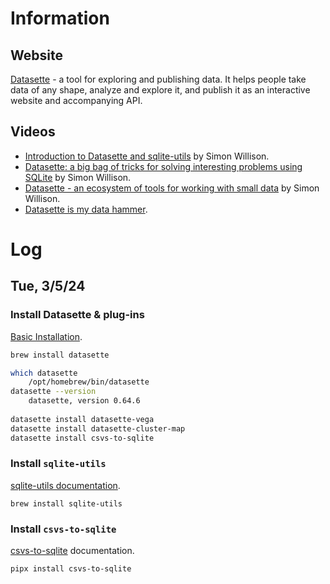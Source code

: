 # Information

## Website

[Datasette](https://datasette.io/) - a tool for exploring and publishing data. It helps people take data of any shape, analyze and explore it, and publish it as an interactive website and accompanying API.

## Videos

- [Introduction to Datasette and sqlite-utils](https://www.youtube.com/watch?v=7kDFBnXaw-c) by Simon Willison.
- [Datasette: a big bag of tricks for solving interesting problems using SQLite](https://www.youtube.com/watch?v=B55hcKYye_c) by Simon Willison.
- [Datasette - an ecosystem of tools for working with small data](https://www.youtube.com/watch?v=Lig2gxPEZPo) by Simon Willison.
- [Datasette is my data hammer](https://www.jeremiak.com/blog/datasette-the-data-hammer/).

# Log

## Tue, 3/5/24

### Install Datasette & plug-ins

[Basic Installation](https://docs.datasette.io/en/stable/installation.html#installation).

```bash
brew install datasette

which datasette
	/opt/homebrew/bin/datasette
datasette --version
	datasette, version 0.64.6
	
datasette install datasette-vega
datasette install datasette-cluster-map
datasette install csvs-to-sqlite
```

### Install `sqlite-utils`

[sqlite-utils documentation](https://sqlite-utils.datasette.io/en/stable/).

```
brew install sqlite-utils
```

### Install `csvs-to-sqlite`

[csvs-to-sqlite](https://datasette.io/tools/csvs-to-sqlite) documentation.

```
pipx install csvs-to-sqlite
```

